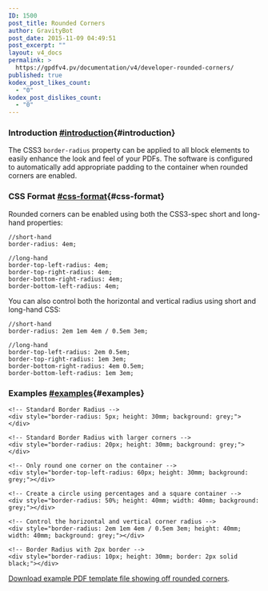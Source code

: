 ```yaml
---
ID: 1500
post_title: Rounded Corners
author: GravityBot
post_date: 2015-11-09 04:49:51
post_excerpt: ""
layout: v4_docs
permalink: >
  https://gpdfv4.pv/documentation/v4/developer-rounded-corners/
published: true
kodex_post_likes_count:
  - "0"
kodex_post_dislikes_count:
  - "0"
---
```

### Introduction [#introduction](#introduction){#introduction}

The CSS3 `border-radius` property can be applied to all block elements to easily enhance the look and feel of your PDFs. The software is configured to automatically add appropriate padding to the container when rounded corners are enabled.

### CSS Format [#css-format](#css-format){#css-format}

Rounded corners can be enabled using both the CSS3-spec short and long-hand properties:

```{.language-css}
//short-hand
border-radius: 4em;

//long-hand
border-top-left-radius: 4em;
border-top-right-radius: 4em;
border-bottom-right-radius: 4em;
border-bottom-left-radius: 4em;
```

You can also control both the horizontal and vertical radius using short and long-hand CSS:

```{.language-css}
//short-hand
border-radius: 2em 1em 4em / 0.5em 3em;

//long-hand
border-top-left-radius: 2em 0.5em;
border-top-right-radius: 1em 3em;
border-bottom-right-radius: 4em 0.5em;
border-bottom-left-radius: 1em 3em;
```

### Examples [#examples](#examples){#examples}

```{.language-html}
<!-- Standard Border Radius -->
<div style="border-radius: 5px; height: 30mm; background: grey;"></div>

<!-- Standard Border Radius with larger corners -->
<div style="border-radius: 20px; height: 30mm; background: grey;"></div>

<!-- Only round one corner on the container -->
<div style="border-top-left-radius: 60px; height: 30mm; background: grey;"></div>

<!-- Create a circle using percentages and a square container -->
<div style="border-radius: 50%; height: 40mm; width: 40mm; background: grey;"></div>

<!-- Control the horizontal and vertical corner radius -->
<div style="border-radius: 2em 1em 4em / 0.5em 3em; height: 40mm; width: 40mm; background: grey;"></div>

<!-- Border Radius with 2px border -->
<div style="border-radius: 10px; height: 30mm; border: 2px solid black;"></div>
```

[Download example PDF template file showing off rounded corners](https://gist.github.com/blueliquiddesigns/c3b8202c29b768741ea7).